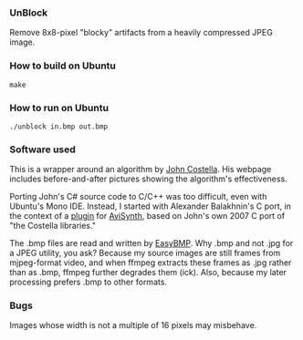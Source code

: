 ### UnBlock

Remove 8x8-pixel "blocky" artifacts from a heavily compressed JPEG image.

### How to build on Ubuntu

`make`

### How to run on Ubuntu

`./unblock in.bmp out.bmp`

### Software used

This is a wrapper around an algorithm by [John Costella](http://johncostella.webs.com/unblock/).
His webpage includes before-and-after pictures showing the algorithm's effectiveness.

Porting John's C# source code to C/C++ was too difficult, even with Ubuntu's Mono IDE.
Instead, I started with Alexander Balakhnin's C port,
in the context of a [plugin](http://avisynth.org.ru/unblock/unblock.html)
for [AviSynth](http://sourceforge.net/projects/avisynth2/),
based on John's own 2007 C port of "the Costella libraries."

The .bmp files are read and written by [EasyBMP](http://easybmp.sourceforge.net/).
Why .bmp and not .jpg for a JPEG utility, you ask?
Because my source images are still frames from mjpeg-format video,
and when ffmpeg extracts these frames as .jpg rather than as .bmp, ffmpeg further degrades them (ick).
Also, because my later processing prefers .bmp to other formats.

### Bugs

Images whose width is not a multiple of 16 pixels may misbehave.
